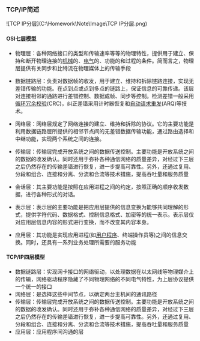 ### TCP/IP简述

![TCP IP分层](C:\Homework\Note\Image\TCP IP分层.png)

#### OSI七层模型

- 物理层：各种网络接口的类型和传输速率等等的物理特性，提供用于建立、保持和断开物理连接的[机械](https://baike.baidu.com/item/机械/68186)的、[电气](https://baike.baidu.com/item/电气/2120161)的、功能的和过程的条件。简而言之，物理层提供有关同步和比特流在物理媒体上的传输手段

- 数据链路层：负责对数据帧的收发，用于建立、维持和拆除链路连接，实现无差错传输的功能。在点到点或点到多点的链路上，保证信息的可靠传递。该层对连接相邻的通路进行差错控制、数据成帧、同步等控制。检测差错一般采用[循环冗余校验](https://baike.baidu.com/item/循环冗余校验/3219009)(CRC)，纠正差错采用计时器恢复和[自动请求重发](https://baike.baidu.com/item/自动请求重发/16688232)(ARQ)等技术。

- 网络层：网络层规定了网络连接的建立、维持和拆除的协议。它的主要功能是利用数据链路层所提供的相邻节点间的无差错数据传输功能，通过路由选择和中继功能，实现两个系统之间的连接。
- 传输层：传输层完成开放系统之间的数据传送控制。主要功能是开放系统之间的数据的收发确认。同时还用于弥补各种通信网络的质量差异，对经过下三层之后仍然存在的传输差错进行恢复，进一步提高可靠性。另外，还通过复用、分段和组合、连接和分离、分流和合流等技术措施，提高吞吐量和服务质量
- 会话层：其主要功能是按照在应用进程之间的约定，按照正确的顺序收发数据，进行各种形式的对话。
- 表示层：表示层的主要功能是把应用层提供的信息变换为能够共同理解的形式，提供字符代码、数据格式、控制信息格式、加密等的统一表示。表示层仅对应用层信息内容的形式进行变换，而不改变其内容本身。
- 应用层：其功能是实现应用进程(如[用户程序](https://baike.baidu.com/item/用户程序/7450916)、终端操作员等)之间的信息交换。同时，还具有一系列业务处理所需要的服务功能

#### TCP/IP四层模型

- 数据链路层：实现网卡接口的网络驱动，以处理数据在以太网线等物理媒介上的传输，网络驱动程序隐藏了不同物理网络的不同电气特性，为上层协议提供一个统一的接口
- 网络层：是选择这些中间节点，以确定两台主机间的通讯路径
- 传输层：传输层完成开放系统之间的数据传送控制。主要功能是开放系统之间的数据的收发确认。同时还用于弥补各种通信网络的质量差异，对经过下三层之后仍然存在的传输差错进行恢复，进一步提高可靠性。另外，还通过复用、分段和组合、连接和分离、分流和合流等技术措施，提高吞吐量和服务质量
- 应用层：应用程序间沟通的层
